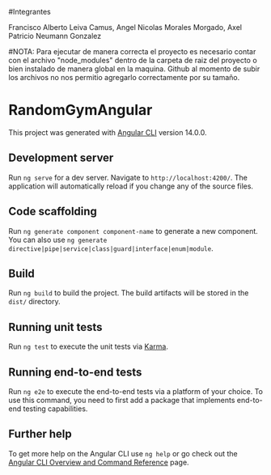 
#Integrantes

Francisco Alberto Leiva Camus, Angel Nicolas Morales Morgado, Axel Patricio Neumann Gonzalez

#NOTA:
Para ejecutar de manera correcta el proyecto es necesario contar con el archivo "node_modules" 
dentro de la carpeta de raiz del proyecto o bien instalado de manera global en la maquina.
Github al momento de subir los archivos no nos permitio agregarlo correctamente por su tamaño.

# RandomGymAngular

This project was generated with [Angular CLI](https://github.com/angular/angular-cli) version 14.0.0.

## Development server

Run `ng serve` for a dev server. Navigate to `http://localhost:4200/`. The application will automatically reload if you change any of the source files.

## Code scaffolding

Run `ng generate component component-name` to generate a new component. You can also use `ng generate directive|pipe|service|class|guard|interface|enum|module`.

## Build

Run `ng build` to build the project. The build artifacts will be stored in the `dist/` directory.

## Running unit tests

Run `ng test` to execute the unit tests via [Karma](https://karma-runner.github.io).

## Running end-to-end tests

Run `ng e2e` to execute the end-to-end tests via a platform of your choice. To use this command, you need to first add a package that implements end-to-end testing capabilities.

## Further help

To get more help on the Angular CLI use `ng help` or go check out the [Angular CLI Overview and Command Reference](https://angular.io/cli) page.
